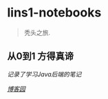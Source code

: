 # lins1-notebooks

> 秃头之旅.

## 从0到1 方得真谛


*记录了学习Java后端的笔记*

*[博客园](https://www.cnblogs.com/lins1/)*
